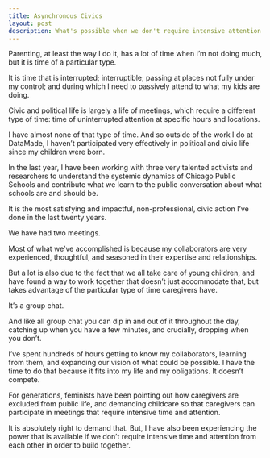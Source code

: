 ```yaml
---
title: Asynchronous Civics
layout: post
description: What's possible when we don't require intensive attention from one another.
---
```


Parenting, at least the way I do it, has a lot of time when I’m not
doing much, but it is time of a particular type.

It is time that is interrupted; interruptible; passing at places not
fully under my control; and during which I need to passively attend to
what my kids are doing.

Civic and political life is largely a life of meetings, which require
a different type of time: time of uninterrupted attention at specific
hours and locations.

I have almost none of that type of time. And so outside of the work I
do at DataMade, I haven’t participated very effectively in political
and civic life since my children were born.

In the last year, I have been working with three very talented
activists and researchers to understand the systemic dynamics of
Chicago Public Schools and contribute what we learn to the public
conversation about what schools are and should be.

It is the most satisfying and impactful, non-professional, civic
action I’ve done in the last twenty years.

We have had two meetings.

Most of what we’ve accomplished is because my collaborators are very
experienced, thoughtful, and seasoned in their expertise and
relationships.

But a lot is also due to the fact that we all take care of young
children, and have found a way to work together that doesn’t just
accommodate that, but takes advantage of the particular type of time
caregivers have.

It’s a group chat. 

And like all group chat you can dip in and out of it throughout the
day, catching up when you have a few minutes, and crucially, dropping
when you don’t.

I’ve spent hundreds of hours getting to know my collaborators,
learning from them, and expanding our vision of what could be
possible. I have the time to do that because it fits into my life and
my obligations. It doesn’t compete.

For generations, feminists have been pointing out how caregivers are
excluded from public life, and demanding childcare so that caregivers
can participate in meetings that require intensive time and attention.

It is absolutely right to demand that. But, I have also been
experiencing the power that is available if we don’t require intensive
time and attention from each other in order to build together.



